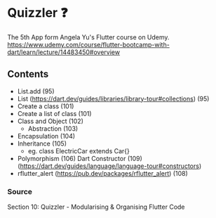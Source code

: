 # Quizzler ❓

The 5th App form  Angela Yu's Flutter course on Udemy.
https://www.udemy.com/course/flutter-bootcamp-with-dart/learn/lecture/14483450#overview

## Contents 
- List.add (95)
- List (https://dart.dev/guides/libraries/library-tour#collections) (95)
- Create a class (101)
- Create a list of class (101)
- Class and Object (102)
    - Abstraction (103)
- Encapsulation (104)
- Inheritance (105)
    - eg. class ElectricCar extends Car{}
- Polymorphism (106) Dart Constructor (109) (https://dart.dev/guides/language/language-tour#constructors)
- rflutter_alert (https://pub.dev/packages/rflutter_alert) (108) 


### Source 
Section 10: Quizzler - Modularising & Organising Flutter Code

